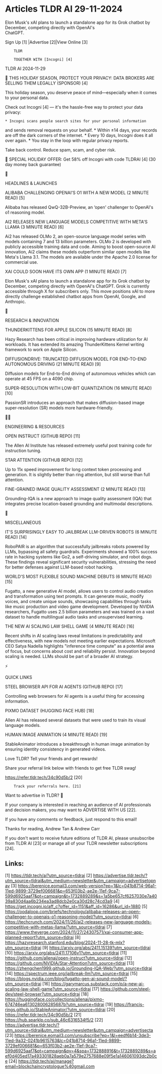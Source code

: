 # Articles TLDR AI 29-11-2024

Elon Musk's xAI plans to launch a standalone app for its Grok chatbot
by December, competing directly with OpenAI's
ChatGPT. ‌ ‌ ‌ ‌ ‌ ‌ ‌ ‌ ‌ ‌ ‌ ‌ ‌ ‌ ‌ ‌ ‌ ‌ ‌ ‌ ‌ ‌ ‌ ‌ ‌ ‌  ‌ ‌ ‌ ‌ ‌ ‌ ‌ ‌ ‌ ‌ ‌ ‌ ‌ ‌ ‌ ‌ ‌ ‌ ‌ ‌ ‌ ‌ ‌ ‌ ‌ ‌ 


 Sign Up [1] |Advertise [2]|View Online [3] 

		TLDR

		TOGETHER WITH [Incogni] [4]

TLDR AI 2024-11-29

 🎁 THIS HOLIDAY SEASON, PROTECT YOUR PRIVACY: DATA BROKERS ARE
SELLING THEM LEGALLY (SPONSOR) [4] 

 This holiday season, you deserve peace of mind—especially when it
comes to your personal data.

Check out Incogni [4] — it's the hassle-free way to protect your
data privacy:

 	* Incogni scans people search sites for your personal information
and sends removal requests on your behalf.
 	* Within ±14 days, your records are off the dark corners of the
internet.
 	* Every 10 days, Incogni does it all over again.
 	* You stay in the loop with regular privacy reports.

Take back control. Reduce spam, scam, and cyber risk.

🎄 SPECIAL HOLIDAY OFFER: Get 58% off Incogni with code TLDRAI [4]
(30 day money back guarantee)

🚀 

HEADLINES & LAUNCHES

 ALIBABA CHALLENGING OPENAI'S O1 WITH A NEW MODEL (2 MINUTE READ) [5] 

 Alibaba has released QwQ-32B-Preview, an ‘open' challenger to
OpenAI's o1 reasoning model. 

 AI2 RELEASES NEW LANGUAGE MODELS COMPETITIVE WITH META'S LLAMA (3
MINUTE READ) [6] 

 Ai2 has released OLMo 2, an open-source language model series with
models containing 7 and 13 billion parameters. OLMo 2 is developed
with publicly accessible training data and code. Aiming to boost
open-source AI innovation, Ai2 claims these models outperform similar
open models like Meta's Llama 3.1. The models are available under the
Apache 2.0 license for commercial use. 

 XAI COULD SOON HAVE ITS OWN APP (1 MINUTE READ) [7] 

 Elon Musk's xAI plans to launch a standalone app for its Grok chatbot
by December, competing directly with OpenAI's ChatGPT. Grok is
currently accessible through X for subscribers only. This move
positions xAI to more directly challenge established chatbot apps from
OpenAI, Google, and Anthropic. 

🧠 

RESEARCH & INNOVATION

 THUNDERKITTENS FOR APPLE SILICON (15 MINUTE READ) [8] 

 Hazy Research has been critical in improving hardware utilization for
AI workloads. It has extended its amazing ThunderKittens Kernel
writing framework to work on Apple Silicon. 

 DIFFUSIONDRIVE: TRUNCATED DIFFUSION MODEL FOR END-TO-END AUTONOMOUS
DRIVING (21 MINUTE READ) [9] 

 Diffusion models for End-to-End driving of autonomous vehicles which
can operate at 45 FPS on a 4090 chip. 

 SUPER-RESOLUTION WITH LOW-BIT QUANTIZATION (16 MINUTE READ) [10] 

 PassionSR introduces an approach that makes diffusion-based image
super-resolution (SR) models more hardware-friendly. 

🧑‍💻 

ENGINEERING & RESOURCES

 OPEN INSTRUCT (GITHUB REPO) [11] 

 The Allen AI Institute has released extremely useful post training
code for instruction tuning. 

 STAR ATTENTION (GITHUB REPO) [12] 

 Up to 11x speed improvement for long context token processing and
generation. It is slightly better than ring attention, but still worse
than full attention. 

 FINE-GRAINED IMAGE QUALITY ASSESSMENT (2 MINUTE READ) [13] 

 Grounding-IQA is a new approach to image quality assessment (IQA)
that integrates precise location-based grounding and multimodal
descriptions. 

🎁 

MISCELLANEOUS

 IT'S SURPRISINGLY EASY TO JAILBREAK LLM-DRIVEN ROBOTS (6 MINUTE READ)
[14] 

 RoboPAIR is an algorithm that successfully jailbreaks robots powered
by LLMs, bypassing all safety guardrails. Experiments showed a 100%
success rate in hacking systems like Go2, a self-driving simulator,
and robot dogs. These findings reveal significant security
vulnerabilities, stressing the need for better defenses against
LLM-based robot hacking. 

 WORLD'S MOST FLEXIBLE SOUND MACHINE DEBUTS (6 MINUTE READ) [15] 

 Fugatto, a new generative AI model, allows users to control audio
creation and transformation using text prompts. It can generate music,
modify voices, and create unique sounds, showcasing capabilities
through tasks like music production and video game development.
Developed by NVIDIA researchers, Fugatto uses 2.5 billion parameters
and was trained on a vast dataset to handle multilingual audio tasks
and unsupervised learning. 

 THE NEW AI SCALING LAW SHELL GAME (4 MINUTE READ) [16] 

 Recent shifts in AI scaling laws reveal limitations in predictability
and effectiveness, with new models not meeting earlier expectations.
Microsoft CEO Satya Nadella highlights "inference time compute" as a
potential area of focus, but concerns about cost and reliability
persist. Innovation beyond scaling is needed. LLMs should be part of a
broader AI strategy. 

⚡ 

QUICK LINKS

 STEEL BROWSER API FOR AI AGENTS (GITHUB REPO) [17] 

 Controlling web browsers for AI agents is a useful thing for
accessing information. 

 PIXMO DATASET (HUGGING FACE HUB) [18] 

 Allen AI has released several datasets that were used to train its
visual language models. 

 HUMAN IMAGE ANIMATION (4 MINUTE READ) [19] 

 StableAnimator introduces a breakthrough in human image animation by
ensuring identity consistency in generated videos. 

Love TLDR? Tell your friends and get rewards!

 Share your referral link below with friends to get free TLDR swag! 

 https://refer.tldr.tech/34c90d5b/2 [20] 

		Track your referrals here. [21]

Want to advertise in TLDR? 📰

 If your company is interested in reaching an audience of AI
professionals and decision makers, you may want to ADVERTISE WITH US
[22]. 

 If you have any comments or feedback, just respond to this email! 

Thanks for reading, 
Andrew Tan & Andrew Carr 

If you don't want to receive future editions of TLDR AI, please
unsubscribe from TLDR AI [23] or manage all of your TLDR newsletter
subscriptions [24]. 

 

Links:
------
[1] https://tldr.tech/ai?utm_source=tldrai
[2] https://advertise.tldr.tech/?utm_source=tldrai&utm_medium=newsletter&utm_campaign=advertisetopnav
[3] https://berenice.eomail3.com/web-version?ep=1&lc=041b8714-96a1-11ed-9899-3729ef006681&p=653f03b2-ae2e-11ef-9ca7-599d6925aaf7&pt=campaign&t=1732889289&s=1a5be657cf6257030e7a4039a830d4aa6b234ea3ad8dcb2e0ca30d28c74cd3a9
[4] https://get.incogni.io/aff_c?offer_id=1151&aff_id=16286&url_id=1880
[5] https://oodaloop.com/briefs/technology/alibaba-releases-an-open-challenger-to-openais-o1-reasoning-model/?utm_source=tldrai
[6] https://techcrunch.com/2024/11/26/ai2-releases-new-language-models-competitive-with-metas-llama/?utm_source=tldrai
[7] https://www.theverge.com/2024/11/27/24307571/xai-consumer-app-planned-report?utm_source=tldrai
[8] https://hazyresearch.stanford.edu/blog/2024-11-28-tk-mlx?utm_source=tldrai
[9] https://arxiv.org/abs/2411.15139?utm_source=tldrai
[10] https://arxiv.org/abs/2411.17106v1?utm_source=tldrai
[11] https://github.com/allenai/open-instruct?utm_source=tldrai
[12] https://github.com/NVIDIA/Star-Attention?utm_source=tldrai
[13] https://zhengchen1999.github.io/Grounding-IQA-Web/?utm_source=tldrai
[14] https://spectrum.ieee.org/jailbreak-llm?utm_source=tldrai
[15] https://blogs.nvidia.com/blog/fugatto-gen-ai-sound-model/?utm_source=tldrai
[16] https://garymarcus.substack.com/p/a-new-ai-scaling-law-shell-game?utm_source=tldrai
[17] https://github.com/steel-dev/steel-browser?utm_source=tldrai
[18] https://huggingface.co/collections/allenai/pixmo-674746ea613028006285687b?utm_source=tldrai
[19] https://francis-rings.github.io/StableAnimator/?utm_source=tldrai
[20] https://refer.tldr.tech/34c90d5b/2
[21] https://hub.sparklp.co/sub_46c6316534f5/2
[22] https://advertise.tldr.tech/?utm_source=tldrai&utm_medium=newsletter&utm_campaign=advertisecta
[23] https://berenice.eomail3.com/unsubscribe?ep=1&l=eedf6b14-3de3-11ed-9a32-0241b9615763&lc=041b8714-96a1-11ed-9899-3729ef006681&p=653f03b2-ae2e-11ef-9ca7-599d6925aaf7&pt=campaign&pv=4&spa=1732888916&t=1732889289&s=aef0d405ed17a493301828aeb0a7a579e2757688e09f5e1a146061093dc2b0ce
[24] https://tldr.tech/ai/manage?email=blockchaincryptologue%40gmail.com